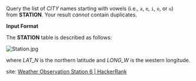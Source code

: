 Query the list of *CITY* names starting with vowels (i.e., `a`, `e`, `i`, `o`, or `u`) from **STATION**. Your result *cannot* contain duplicates.

**Input Format**

The **STATION** table is described as follows:

![](https://s3.amazonaws.com/hr-challenge-images/9336/1449345840-5f0a551030-Station.jpg "Station.jpg")

where *LAT_N* is the northern latitude and *LONG_W* is the western longitude.



site: [Weather Observation Station 6 | HackerRank](https://www.hackerrank.com/challenges/weather-observation-station-6/problem)
